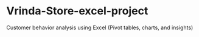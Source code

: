 # Vrinda-Store-excel-project
Customer behavior analysis using Excel (Pivot tables, charts, and insights)
